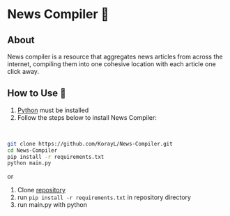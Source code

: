 # News Compiler 📰

## About

News compiler is a resource that aggregates news articles from across the internet, compiling them into one cohesive location with each article one click away.

## How to Use 📜

1. [Python](https://www.python.org/downloads/) must be installed
2. Follow the steps below to install News Compiler:

<br/>

```sh
git clone https://github.com/KorayL/News-Compiler.git
cd News-Compiler
pip install -r requirements.txt
python main.py
```

or

1. Clone [repository](https://github.com/KorayL/News-Compiler.git)
2. run `pip install -r requirements.txt` in repository directory
3. run main.py with python